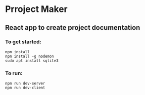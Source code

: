 # Prroject Maker

## React app to create project documentation



### To get started:
```
npm install
npm install -g nodemon
sudo apt install sqlite3
```

### To run:

```
npm run dev-server
npm run dev-client
```
